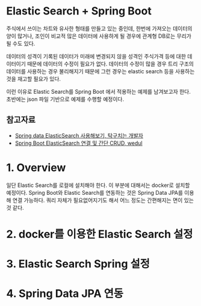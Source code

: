 # Elastic Search + Spring Boot 

주식에서 쓰이는 차트와 유사한 형태를 만들고 있는 중인데, 한번에 가져오는 데이터의 양이 많거나, 조인이 비교적 많은 데이터에 사용하게 될 경우에 관계형 DB로는 무리가 될 수도 있다.  

데이터의 성격이 기록된 데이터가 미래에 변경되지 않을 성격인 주식가격 등에 대한 데이터이기 때문에 데이터의 수정이 필요가 없다. 데이터의 수정이 많을 경우 트리 구조의 데이터를 사용하는 경우 불리해지기 때문에 그런 경우는 elastic search 등을 사용하는 것을 재고할 필요가 있다.  

이런 이유로 Elastic Search를 Spring Boot 에서 적용하는 예제를 남겨보고자 한다. 초반에는 json 파일 기반으로 예제를 수행할 예정이다.

## 참고자료

- [Spring data ElasticSearch 사용해보기, 탁구치는 개발자](https://lng1982.tistory.com/284)
- [Spring Boot ElasticSearch 연결 및 간단 CRUD, wedul](https://wedul.site/576)



# 1. Overview

일단 Elastic Search를 로컬에 설치해야 한다. 이 부분에 대해서는 docker로 설치할 예정이다. Spring Boot와 Elastic Search를 연동하는 것은 Spring Data JPA를 이용해 연결 가능하다. 쿼리 자체가 필요없어지기도 해서 어느 정도는 간편해지는 면이 있는 것 같다.  



# 2. docker를 이용한 Elastic Search 설정



# 3. Elastic Search Spring 설정





# 4. Spring Data JPA 연동









